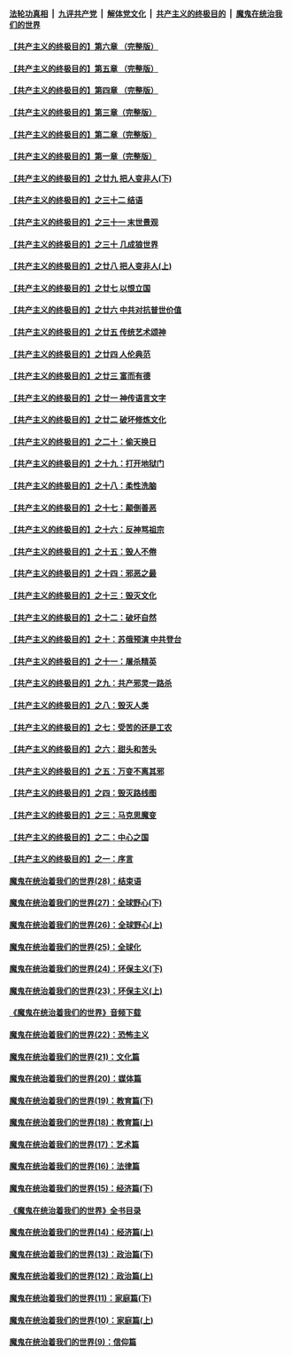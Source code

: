 ####  [法轮功真相](../../../../basic/blob/master/README.md?t=04051901) &nbsp;|&nbsp; [九评共产党](../../../../9ping.md/blob/master/README.md?t=04051901) &nbsp;|&nbsp; [解体党文化](../../../../jtdwh.md/blob/master/README.md?t=04051901)  &nbsp;|&nbsp; [共产主义的终极目的](../../../../gczydzjmd.md/blob/master/README.md?t=04051901) &nbsp;|&nbsp; [魔鬼在统治我们的世界](../../../../mgztzwmdsj.md/blob/master/README.md?t=04051901) 

#### [【共产主义的终极目的】第六章 （完整版）](../pages/nsc422/n11428913.md?t=04051901) 

#### [【共产主义的终极目的】第五章 （完整版）](../pages/nsc422/n11428912.md?t=04051901) 

#### [【共产主义的终极目的】第四章 （完整版）](../pages/nsc422/n11428907.md?t=04051901) 

#### [【共产主义的终极目的】第三章（完整版）](../pages/nsc422/n11428848.md?t=04051901) 

#### [【共产主义的终极目的】第二章（完整版）](../pages/nsc422/n11428831.md?t=04051901) 

#### [【共产主义的终极目的】第一章（完整版）](../pages/nsc422/n11417651.md?t=04051901) 

#### [【共产主义的终极目的】之廿九 把人变非人(下)](../pages/nsc422/n11344140.md?t=04051901) 

#### [【共产主义的终极目的】之三十二 结语](../pages/nsc422/n11360535.md?t=04051901) 

#### [【共产主义的终极目的】之三十一 末世景观](../pages/nsc422/n11351129.md?t=04051901) 

#### [【共产主义的终极目的】之三十 几成狼世界](../pages/nsc422/n11348280.md?t=04051901) 

#### [【共产主义的终极目的】之廿八 把人变非人(上)](../pages/nsc422/n11340492.md?t=04051901) 

#### [【共产主义的终极目的】之廿七 以恨立国](../pages/nsc422/n11336944.md?t=04051901) 

#### [【共产主义的终极目的】之廿六 中共对抗普世价值](../pages/nsc422/n11324785.md?t=04051901) 

#### [【共产主义的终极目的】之廿五 传统艺术颂神](../pages/nsc422/n11296396.md?t=04051901) 

#### [【共产主义的终极目的】之廿四 人伦典范](../pages/nsc422/n11296397.md?t=04051901) 

#### [【共产主义的终极目的】之廿三 富而有德](../pages/nsc422/n11283598.md?t=04051901) 

#### [【共产主义的终极目的】之廿一 神传语言文字](../pages/nsc422/n11263265.md?t=04051901) 

#### [【共产主义的终极目的】之廿二 破坏修炼文化](../pages/nsc422/n11245728.md?t=04051901) 

#### [【共产主义的终极目的】之二十：偷天换日](../pages/nsc422/n11238846.md?t=04051901) 

#### [【共产主义的终极目的】之十九：打开地狱门](../pages/nsc422/n11206376.md?t=04051901) 

#### [【共产主义的终极目的】之十八：柔性洗脑](../pages/nsc422/n11199994.md?t=04051901) 

#### [【共产主义的终极目的】之十七：颠倒善恶](../pages/nsc422/n11179782.md?t=04051901) 

#### [【共产主义的终极目的】之十六：反神骂祖宗](../pages/nsc422/n11166798.md?t=04051901) 

#### [【共产主义的终极目的】之十五：毁人不倦](../pages/nsc422/n11166792.md?t=04051901) 

#### [【共产主义的终极目的】之十四：邪恶之最](../pages/nsc422/n11150249.md?t=04051901) 

#### [【共产主义的终极目的】之十三：毁灭文化](../pages/nsc422/n11135227.md?t=04051901) 

#### [【共产主义的终极目的】之十二：破坏自然](../pages/nsc422/n11135214.md?t=04051901) 

#### [【共产主义的终极目的】之十：苏俄预演 中共登台](../pages/nsc422/n11118424.md?t=04051901) 

#### [【共产主义的终极目的】之十一：屠杀精英](../pages/nsc422/n11118442.md?t=04051901) 

#### [【共产主义的终极目的】之九：共产邪灵一路杀](../pages/nsc422/n11114139.md?t=04051901) 

#### [【共产主义的终极目的】之八：毁灭人类](../pages/nsc422/n11108503.md?t=04051901) 

#### [【共产主义的终极目的】之七：受苦的还是工农](../pages/nsc422/n11101809.md?t=04051901) 

#### [【共产主义的终极目的】之六：甜头和苦头](../pages/nsc422/n11096971.md?t=04051901) 

#### [【共产主义的终极目的】之五：万变不离其邪](../pages/nsc422/n11091285.md?t=04051901) 

#### [【共产主义的终极目的】之四：毁灭路线图](../pages/nsc422/n11086284.md?t=04051901) 

#### [【共产主义的终极目的】之三：马克思魔变](../pages/nsc422/n11061941.md?t=04051901) 

#### [【共产主义的终极目的】之二：中心之国](../pages/nsc422/n11047728.md?t=04051901) 

#### [【共产主义的终极目的】之一：序言](../pages/nsc422/n11086077.md?t=04051901) 

#### [魔鬼在统治着我们的世界(28)：结束语](../pages/nsc422/n10936246.md?t=04051901) 

#### [魔鬼在统治着我们的世界(27)：全球野心(下)](../pages/nsc422/n10928319.md?t=04051901) 

#### [魔鬼在统治着我们的世界(26)：全球野心(上)](../pages/nsc422/n10900318.md?t=04051901) 

#### [魔鬼在统治着我们的世界(25)：全球化](../pages/nsc422/n10788205.md?t=04051901) 

#### [魔鬼在统治着我们的世界(24)：环保主义(下)](../pages/nsc422/n10695307.md?t=04051901) 

#### [魔鬼在统治着我们的世界(23)：环保主义(上)](../pages/nsc422/n10688613.md?t=04051901) 

#### [《魔鬼在统治着我们的世界》音频下载](../pages/nsc422/n10635553.md?t=04051901) 

#### [魔鬼在统治着我们的世界(22)：恐怖主义](../pages/nsc422/n10614727.md?t=04051901) 

#### [魔鬼在统治着我们的世界(21)：文化篇](../pages/nsc422/n10597706.md?t=04051901) 

#### [魔鬼在统治着我们的世界(20)：媒体篇](../pages/nsc422/n10586579.md?t=04051901) 

#### [魔鬼在统治着我们的世界(19)：教育篇(下)](../pages/nsc422/n10564808.md?t=04051901) 

#### [魔鬼在统治着我们的世界(18)：教育篇(上)](../pages/nsc422/n10526970.md?t=04051901) 

#### [魔鬼在统治着我们的世界(17)：艺术篇](../pages/nsc422/n10499093.md?t=04051901) 

#### [魔鬼在统治着我们的世界(16)：法律篇](../pages/nsc422/n10485969.md?t=04051901) 

#### [魔鬼在统治着我们的世界(15)：经济篇(下)](../pages/nsc422/n10469975.md?t=04051901) 

#### [《魔鬼在统治着我们的世界》全书目录](../pages/nsc422/n10464261.md?t=04051901) 

#### [魔鬼在统治着我们的世界(14)：经济篇(上)](../pages/nsc422/n10457370.md?t=04051901) 

#### [魔鬼在统治着我们的世界(13)：政治篇(下)](../pages/nsc422/n10448270.md?t=04051901) 

#### [魔鬼在统治着我们的世界(12)：政治篇(上)](../pages/nsc422/n10444576.md?t=04051901) 

#### [魔鬼在统治着我们的世界(11)：家庭篇(下)](../pages/nsc422/n10440961.md?t=04051901) 

#### [魔鬼在统治着我们的世界(10)：家庭篇(上)](../pages/nsc422/n10435448.md?t=04051901) 

#### [魔鬼在统治着我们的世界(9)：信仰篇](../pages/nsc422/n10432159.md?t=04051901) 

